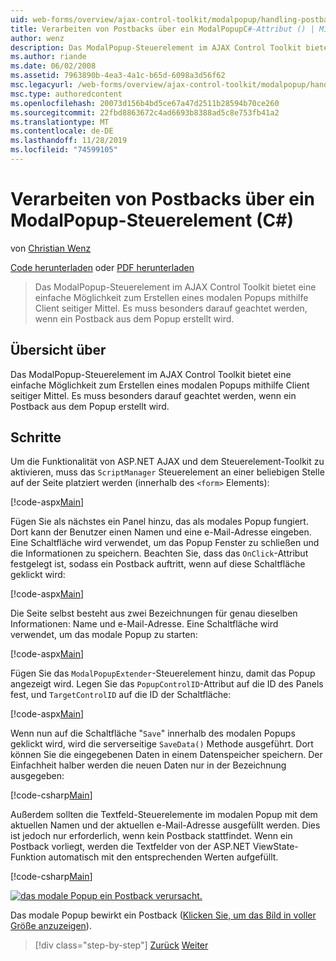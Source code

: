 ```yaml
---
uid: web-forms/overview/ajax-control-toolkit/modalpopup/handling-postbacks-from-a-modalpopup-cs
title: Verarbeiten von Postbacks über ein ModalPopupC#-Attribut () | Microsoft-Dokumentation
author: wenz
description: Das ModalPopup-Steuerelement im AJAX Control Toolkit bietet eine einfache Möglichkeit zum Erstellen eines modalen Popups mithilfe Client seitiger Mittel. Es muss besonders darauf geachtet werden, wenn ein POS...
ms.author: riande
ms.date: 06/02/2008
ms.assetid: 7963890b-4ea3-4a1c-b65d-6098a3d56f62
msc.legacyurl: /web-forms/overview/ajax-control-toolkit/modalpopup/handling-postbacks-from-a-modalpopup-cs
msc.type: authoredcontent
ms.openlocfilehash: 20073d156b4bd5ce67a47d2511b28594b70ce260
ms.sourcegitcommit: 22fbd8863672c4ad6693b8388ad5c8e753fb41a2
ms.translationtype: MT
ms.contentlocale: de-DE
ms.lasthandoff: 11/28/2019
ms.locfileid: "74599105"
---
```

# <a name="handling-postbacks-from-a-modalpopup-c"></a>Verarbeiten von Postbacks über ein ModalPopup-Steuerelement (C#)

von [Christian Wenz](https://github.com/wenz)

[Code herunterladen](https://download.microsoft.com/download/2/4/0/24052038-f942-4336-905b-b60ae56f0dd5/ModalPopup3.cs.zip) oder [PDF herunterladen](https://download.microsoft.com/download/b/6/a/b6ae89ee-df69-4c87-9bfb-ad1eb2b23373/modalpopup3CS.pdf)

> Das ModalPopup-Steuerelement im AJAX Control Toolkit bietet eine einfache Möglichkeit zum Erstellen eines modalen Popups mithilfe Client seitiger Mittel. Es muss besonders darauf geachtet werden, wenn ein Postback aus dem Popup erstellt wird.

## <a name="overview"></a>Übersicht über

Das ModalPopup-Steuerelement im AJAX Control Toolkit bietet eine einfache Möglichkeit zum Erstellen eines modalen Popups mithilfe Client seitiger Mittel. Es muss besonders darauf geachtet werden, wenn ein Postback aus dem Popup erstellt wird.

## <a name="steps"></a>Schritte

Um die Funktionalität von ASP.NET AJAX und dem Steuerelement-Toolkit zu aktivieren, muss das `ScriptManager` Steuerelement an einer beliebigen Stelle auf der Seite platziert werden (innerhalb des `<form>` Elements):

[!code-aspx[Main](handling-postbacks-from-a-modalpopup-cs/samples/sample1.aspx)]

Fügen Sie als nächstes ein Panel hinzu, das als modales Popup fungiert. Dort kann der Benutzer einen Namen und eine e-Mail-Adresse eingeben. Eine Schaltfläche wird verwendet, um das Popup Fenster zu schließen und die Informationen zu speichern. Beachten Sie, dass das `OnClick`-Attribut festgelegt ist, sodass ein Postback auftritt, wenn auf diese Schaltfläche geklickt wird:

[!code-aspx[Main](handling-postbacks-from-a-modalpopup-cs/samples/sample2.aspx)]

Die Seite selbst besteht aus zwei Bezeichnungen für genau dieselben Informationen: Name und e-Mail-Adresse. Eine Schaltfläche wird verwendet, um das modale Popup zu starten:

[!code-aspx[Main](handling-postbacks-from-a-modalpopup-cs/samples/sample3.aspx)]

Fügen Sie das `ModalPopupExtender`-Steuerelement hinzu, damit das Popup angezeigt wird. Legen Sie das `PopupControlID`-Attribut auf die ID des Panels fest, und `TargetControlID` auf die ID der Schaltfläche:

[!code-aspx[Main](handling-postbacks-from-a-modalpopup-cs/samples/sample4.aspx)]

Wenn nun auf die Schaltfläche "`Save`" innerhalb des modalen Popups geklickt wird, wird die serverseitige `SaveData()` Methode ausgeführt. Dort können Sie die eingegebenen Daten in einem Datenspeicher speichern. Der Einfachheit halber werden die neuen Daten nur in der Bezeichnung ausgegeben:

[!code-csharp[Main](handling-postbacks-from-a-modalpopup-cs/samples/sample5.cs)]

Außerdem sollten die Textfeld-Steuerelemente im modalen Popup mit dem aktuellen Namen und der aktuellen e-Mail-Adresse ausgefüllt werden. Dies ist jedoch nur erforderlich, wenn kein Postback stattfindet. Wenn ein Postback vorliegt, werden die Textfelder von der ASP.NET ViewState-Funktion automatisch mit den entsprechenden Werten aufgefüllt.

[!code-csharp[Main](handling-postbacks-from-a-modalpopup-cs/samples/sample6.cs)]

[![das modale Popup ein Postback verursacht.](handling-postbacks-from-a-modalpopup-cs/_static/image2.png)](handling-postbacks-from-a-modalpopup-cs/_static/image1.png)

Das modale Popup bewirkt ein Postback ([Klicken Sie, um das Bild in voller Größe anzuzeigen](handling-postbacks-from-a-modalpopup-cs/_static/image3.png)).

> [!div class="step-by-step"]
> [Zurück](using-modalpopup-with-a-repeater-control-cs.md)
> [Weiter](positioning-a-modalpopup-cs.md)
